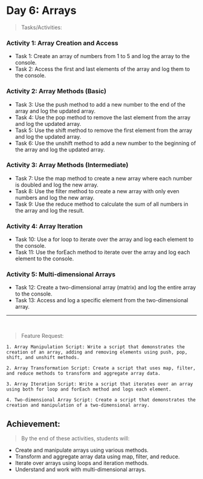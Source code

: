 # Day 6: Arrays

> Tasks/Activities:

### Activity 1: Array Creation and Access
* Task 1: Create an array of numbers from 1 to 5 and log the array to the console.
* Task 2: Access the first and last elements of the array and log them to the console.

### Activity 2: Array Methods (Basic)
* Task 3: Use the push method to add a new number to the end of the array and log the updated array.
* Task 4: Use the pop method to remove the last element from the array and log the updated array.
* Task 5: Use the shift method to remove the first element from the array and log the updated array.
* Task 6: Use the unshift method to add a new number to the beginning of the array and log the updated array.

### Activity 3: Array Methods (Intermediate)
* Task 7: Use the map method to create a new array where each number is doubled and log the new array.
* Task 8: Use the filter method to create a new array with only even numbers and log the new array.
* Task 9: Use the reduce method to calculate the sum of all numbers in the array and log the result.

### Activity 4: Array Iteration
* Task 10: Use a for loop to iterate over the array and log each element to the console.
* Task 11: Use the forEach method to iterate over the array and log each element to the console.

### Activity 5: Multi-dimensional Arrays
* Task 12: Create a two-dimensional array (matrix) and log the entire array to the console.
* Task 13: Access and log a specific element from the two-dimensional array.

---
<br>

> Feature Request:

    1. Array Manipulation Script: Write a script that demonstrates the creation of an array, adding and removing elements using push, pop, shift, and unshift methods.

    2. Array Transformation Script: Create a script that uses map, filter, and reduce methods to transform and aggregate array data.

    3. Array Iteration Script: Write a script that iterates over an array using both for loop and forEach method and logs each element.

    4. Two-dimensional Array Script: Create a script that demonstrates the creation and manipulation of a two-dimensional array.

## Achievement:

> By the end of these activities, students will:

* Create and manipulate arrays using various methods.
* Transform and aggregate array data using map, filter, and reduce.
* Iterate over arrays using loops and iteration methods.
* Understand and work with multi-dimensional arrays.